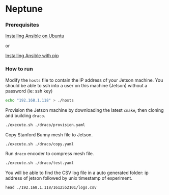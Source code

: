 # Neptune

### Prerequisites

[Installing Ansible on Ubuntu](https://docs.ansible.com/ansible/latest/installation_guide/intro_installation.html#installing-ansible-on-ubuntu)

or

[Installing Ansible with pip](https://docs.ansible.com/ansible/latest/installation_guide/intro_installation.html#installing-ansible-with-pip)


### How to run

Modify the `hosts` file to contain the IP address of your Jetson machine. You should be able to ssh into a user on this machine (Jetson) without a password (ie: ssh key)

```bash
echo "192.168.1.118" > ./hosts
```

Provision the Jetson machine by downloading the latest `cmake`, then cloning and building `draco`.

```bash
./execute.sh ./draco/provision.yaml
```

Copy Stanford Bunny mesh file to Jetson.

```bash
./execute.sh ./draco/copy.yaml
```

Run `draco` encoder to compress mesh file.

```bash
./execute.sh ./draco/test.yaml
```

You will be able to find the CSV log file in a auto generated folder:
ip address of jetson followed by unix timestamp of experiment.

```
head ./192.168.1.118/1612552101/logs.csv
```
